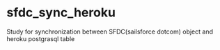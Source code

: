 # sfdc_sync_heroku
Study for synchronization between SFDC(sailsforce dotcom) object and heroku postgrasql table

